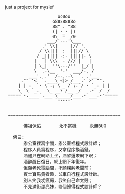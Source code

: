 just a project for myslef
 <pre>
                   _oo0oo_
                  o8888888o
                  88" . "88
                  (| -_- |)
                  0\  =  /0
                ___/`---'\___
              .' \\|     |// '.
             / \\|||  :  |||// \
            / _||||| -:- |||||- \
           |   | \\\  - /// |   |
           | \_|  ''\---/''  |_/ |
           \  .-\__  '-'  ___/-. /
         ___'. .'  /--.--\  `. .'___
      ."" '<  `.___\_<|>_/___.' >' "".
     | | :  `- \`.;`\ _ /`;.`/ - ` : | |
     \  \ `_.   \_ __\ /__ _/   .-` /  /
 =====`-.____`.___ \_____/___.-`___.-'=====
                   `=---='


 ~~~~~~~~~~~~~~~~~~~~~~~~~~~~~~~~~~~~~~~~~~~

       佛祖保佑       永不當機     永無BUG

   佛曰:
       辦公室裡寫字間，辦公室裡程式設計師；
       程序人員寫程序，又拿程序換酒錢。
       酒醒只在網路上坐，酒醉還來網下眠；
       酒醉醒日復日，網上網下年復年。
       但願老死電腦間，不願鞠躬老闆前；
       賓士寶馬貴者趣，公車自行程式設計師。
       別人笑我忒瘋癲，我笑自己命太賤；
       不見滿街漂亮妹，哪個歸得程式設計師？
</pre>
